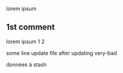 lorem ipsum 

## 1st comment

lorem ipsum 1 2

some line update file after updating very-bad

données à stash